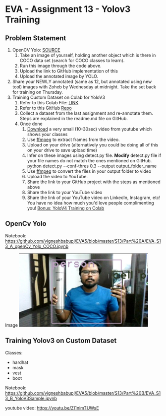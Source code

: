 # EVA - Assignment 13 - Yolov3 Training


## Problem Statement
1. OpenCV Yolo: [SOURCE](https://pysource.com/2019/06/27/yolo-object-detection-using-opencv-with-python/)
	1. Take an image of yourself, holding another object which is there in COCO data set (search for COCO classes to learn). 
	2. Run this image through the code above. 
	3. Upload the link to GitHub implementation of this
	4. Upload the annotated image by YOLO. 
2. Share your NEWLY annotated (same as 12, but annotated using new tool) images with Zoheb by Wednesday at midnight. Take the set back for training on Thursday.
3. Training Custom Dataset on Colab for YoloV3
	1. Refer to this Colab File: [LINK](https://colab.research.google.com/drive/1LbKkQf4hbIuiUHunLlvY-cc0d_sNcAgS)
	2. Refer to this GitHub [Repo](https://github.com/theschoolofai/YoloV3)
	3. Collect a dataset from the last assignment and re-annotate them. Steps are explained in the readme.md file on GitHub.
	4. Once done
		1. [Download](https://www.y2mate.com/en19) a very small (10-30sec) video from youtube which shows your classes
		2. Use [ffmpeg](https://en.wikibooks.org/wiki/FFMPEG_An_Intermediate_Guide/image_sequence) to extract frames from the video. 
		3. Upload on your drive (alternatively you could be doing all of this on your drive to save upload time)
		4. Infer on these images using detect.py file. **Modify** detect.py file if your file names do not match the ones mentioned on GitHub. 
			python detect.py --conf-thres 0.3 --output output_folder_name
		6. Use [ffmpeg](https://en.wikibooks.org/wiki/FFMPEG_An_Intermediate_Guide/image_sequence)  to convert the files in your output folder to video
		7. Upload the video to YouTube. 
		8. Share the link to your GitHub project with the steps as mentioned above
		9. Share the link to your YouTube video
		10. Share the link of your YouTube video on LinkedIn, Instagram, etc! You have no idea how much you'd love people complimenting you! 
[Bonus: YoloV4 Training on Colab](https://colab.research.google.com/drive/1b08y_nUYv5UtDY211NFfINY7Hy_pgZDt#scrollTo=1YW7jPF1BOAw) 

## OpenCv Yolo

Notebook: https://github.com/vigneshbabupj/EVA5/blob/master/S13/Part%20A/EVA_S13_A_openCv_Yolo_COCO.ipynb

Image
![My_Image](https://github.com/vigneshbabupj/EVA5/blob/master/S13/images/me.jpg)


##  Training Yolov3 on Custom Dataset

Classes:
* hardhat
* mask
* vest
* boot

Notebook: https://github.com/vigneshbabupj/EVA5/blob/master/S13/Part%20B/EVA_S13_B_YoloV3Sample.ipynb

youtube video: https://youtu.be/ZI1nimTUWsE 